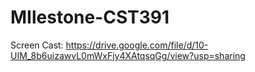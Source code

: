 # MIlestone-CST391

Screen Cast: https://drive.google.com/file/d/10-UIM_8b6uizawvL0mWxFjy4XAtqsqGg/view?usp=sharing
